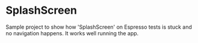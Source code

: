 # SplashScreen

Sample project to show how 'SplashScreen' on Espresso tests is stuck and no navigation happens. It works well running the app.
